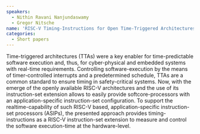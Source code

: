 ```yaml
---
speakers:
  - Nithin Ravani Nanjundaswamy
  - Gregor Nitsche 
name: 'RISC-V Timing-Instructions for Open Time-Triggered Architectures'
categories:
  - Short papers
---
```



Time-triggered architectures (TTAs) were a key
enabler for time-predictable software execution and, thus, for
cyber-physical and embedded systems with real-time requirements.
Controlling software-execution by the means of timer-controlled
interrupts and a predetermined schedule, TTAs are a common
standard to ensure timing in safety-critical systems. Now, with
the emerge of the openly available RISC-V architectures and
the use of its instruction-set extension allows to easily provide
softcore-processors with an application-specific instruction-set
configuration. To support the realtime-capability of such RISC-V
based, application-specific instruction-set processors (ASIPs), the
presented approach provides timing-instructions as a RISC-V
instruction-set extension to measure and control the software
execution-time at the hardware-level.

